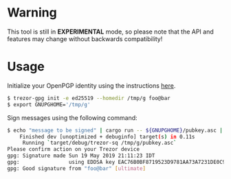 # Warning

This tool is still in **EXPERIMENTAL** mode, so please note that the API and features may change without backwards compatibility!

# Usage

Initialize your OpenPGP identity using the instructions [here](https://github.com/romanz/trezor-agent/blob/master/doc/README-GPG.md).
```bash
$ trezor-gpg init -e ed25519 --homedir /tmp/g foo@bar
$ export GNUPGHOME='/tmp/g'
```

Sign messages using the following command:
```bash
$ echo "message to be signed" | cargo run -- ${GNUPGHOME}/pubkey.asc | gpg --verify
    Finished dev [unoptimized + debuginfo] target(s) in 0.11s
     Running `target/debug/trezor-sq /tmp/g/pubkey.asc`
Please confirm action on your Trezor device
gpg: Signature made Sun 19 May 2019 21:11:23 IDT
gpg:                using EDDSA key EAC76B0BF8719523D9781AA73A7231DE0C9C7B97
gpg: Good signature from "foo@bar" [ultimate]
```
